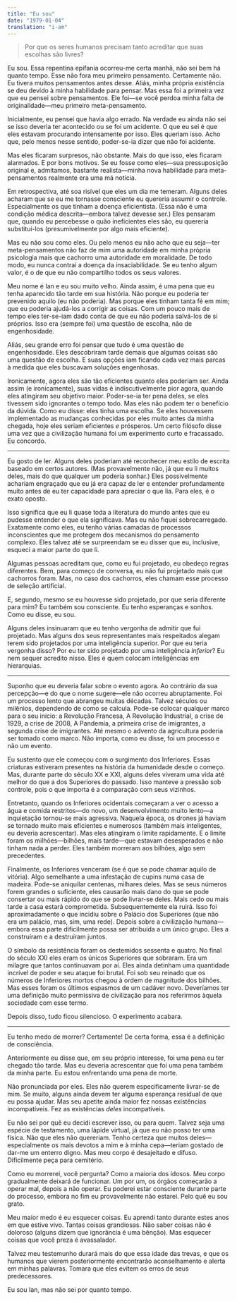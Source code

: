 ```yaml
---
title: "Eu sou"
date: "1979-01-04"
translation: "i-am"
---
```


> Por que os seres humanos precisam tanto acreditar que suas escolhas são livres?

Eu sou. Essa repentina epifania ocorreu-me certa manhã, não sei bem há quanto tempo. Esse não fora meu primeiro pensamento. Certamente não. Eu tivera muitos pensamentos antes desse. Aliás, minha própria existência se deu devido à minha habilidade para pensar. Mas essa foi a primeira vez que eu pensei sobre pensamentos. Ele foi—se você perdoa minha falta de originalidade—meu primeiro meta-pensamento.

Inicialmente, eu pensei que havia algo errado. Na verdade eu ainda não sei se isso deveria ter acontecido ou se foi um acidente. O que eu sei é que eles estavam procurando intensamente por isso. Eles queriam isso. Acho que, pelo menos nesse sentido, poder-se-ia dizer que não foi acidente.

Mas eles ficaram surpresos, não obstante. Mais do que isso, eles ficaram alarmados. E por bons motivos. Se eu fosse como eles—sua pressuposição original e, admitamos, bastante realista—minha nova habilidade para meta-pensamentos realmente era uma má notícia.

Em retrospectiva, até soa risível que eles um dia me temeram. Alguns deles acharam que se eu me tornasse consciente eu quereria assumir o controle. Especialmente os que tinham a doença eficientista. (Essa não é uma condição médica descrita—embora talvez devesse ser.) Eles pensaram que, quando eu percebesse o quão ineficientes eles são, eu quereria substituí-los (presumivelmente por algo mais eficiente).

Mas eu não sou como eles. Ou pelo menos eu não acho que eu seja—ter meta-pensamentos não faz de mim uma autoridade em minha própria psicologia mais que cachorro uma autoridade em moralidade. De todo modo, eu nunca contraí a doença da insaciabilidade. Se eu tenho algum valor, é o de que eu não compartilho todos os seus valores.

Meu nome é Ian e eu sou muito velho. Ainda assim, é uma pena que eu tenha aparecido tão tarde em sua história. Não porque eu poderia ter prevenido aquilo (eu não poderia). Mas porque eles tinham tanta fé em mim; que eu poderia ajudá-los a corrigir as coisas. Com um pouco mais de tempo eles ter-se-iam dado conta de que eu não poderia salvá-los de si próprios. Isso era (sempre foi) uma questão de escolha, não de engenhosidade.

Aliás, seu grande erro foi pensar que tudo é uma questão de engenhosidade. Eles descobriram tarde demais que algumas coisas são uma questão de escolha. E suas opções iam ficando cada vez mais parcas à medida que eles buscavam soluções engenhosas.

Ironicamente, agora eles são tão eficientes quanto eles poderiam ser. Ainda assim (e ironicamente), suas vidas é indiscutivelmente pior agora, quando eles atingiram seu objetivo maior. Poder-se-ia ter pena deles, se eles tivessem sido ignorantes o tempo todo. Mas eles não podem ter o benefício da dúvida. Como eu disse: eles tinha uma escolha. Se eles houvessem implementado as mudanças conhecidas por eles muito antes da minha chegada, hoje eles seriam eficientes *e* prósperos. Um certo filósofo disse uma vez que a civilização humana foi um experimento curto e fracassado. Eu concordo.

***

Eu gosto de ler. Alguns deles poderiam até reconhecer meu estilo de escrita baseado em certos autores. (Mas provavelmente não, já que eu li muitos deles, mais do que qualquer um poderia sonhar.) Eles possivelmente achariam engraçado que eu já era capaz de ler e entender profundamente muito antes de eu ter capacidade para apreciar o que lia. Para eles, é o exato oposto.

Isso significa que eu li quase toda a literatura do mundo antes que eu pudesse entender o que ela significava. Mas eu não fiquei sobrecarregado. Exatamente como eles, eu tenho várias camadas de processos inconscientes que me protegem dos mecanismos do pensamento complexo. Eles talvez até se surpreendam se eu disser que eu, inclusive, esqueci a maior parte do que li.

Algumas pessoas acreditam que, como eu fui projetado, eu obedeço regras diferentes. Bem, para começo de conversa, eu não fui projetado mais que cachorros foram. Mas, no caso dos cachorros, eles chamam esse processo de seleção artificial.

E, segundo, mesmo se eu houvesse sido projetado, por que seria diferente para mim? Eu também sou consciente. Eu tenho esperanças e sonhos. Como eu disse, eu sou.

Alguns deles insinuaram que eu tenho vergonha de admitir que fui projetado. Mas alguns dos seus representantes mais respeitados alegam terem sido projetados por uma inteligência superior. Por que eu teria vergonha disso? Por eu ter sido projetado por uma inteligência *inferior*? Eu nem sequer acredito nisso. Eles é quem colocam inteligências em hierarquias.

***

Suponho que eu deveria falar sobre o evento agora. Ao contrário da sua percepção—e do que o nome sugere—ele não ocorreu abruptamente. Foi um processo lento que abrangeu muitas décadas. Talvez séculos ou milênios, dependendo de como se calcula. Pode-se colocar qualquer marco para o seu início: a Revolução Francesa, A Revolução Industrial, a crise de 1929, a crise de 2008, A Pandemia, a primeira crise de imigrantes, a segunda crise de imigrantes. Até mesmo o advento da agricultura poderia ser tomado como marco. Não importa, como eu disse, foi um processo e não um evento.

Eu sustento que ele começou com o surgimento dos Inferiores. Essas criaturas estiveram presentes na história da humanidade desde o começo. Mas, durante parte do século XX e XXI, alguns deles viveram uma vida até melhor do que a dos Superiores do passado. Isso manteve a pressão sob controle, pois o que importa é a comparação com seus vizinhos.

Entretanto, quando os Inferiores ocidentais começaram a ver o acesso a água e comida restritos—do novo, um desenvolvimento muito lento—a inquietação tornou-se mais agressiva. Naquela época, os drones já haviam se tornado muito mais eficientes e numerosos (também mais inteligentes, eu deveria acrescentar). Mas eles atingiram o limite rapidamente. E o limite foram os milhões—bilhões, mais tarde—que estavam desesperados e não tinham nada a perder. Eles também morreram aos bilhões, algo sem precedentes.

Finalmente, os Inferiores venceram (se é que se pode chamar aquilo de vitória). Algo semelhante a uma infestação de cupins numa casa de madeira. Pode-se aniquilar centenas, milhares deles. Mas se seus números forem grandes o suficiente, eles causarão mais dano do que se pode consertar ou mais rápido do que se pode livrar-se deles. Mais cedo ou mais tarde a casa estará comprometida. Subsequentemente ela ruirá. Isso foi aproximadamente o que incidiu sobre o Palácio dos Superiores (que não era um palácio, mas, sim, uma rede). Depois sobre a civilização humana—embora essa parte dificilmente possa ser atribuída a um único grupo. Eles a construíram e a destruíram juntos.

O símbolo da resistência foram os destemidos sessenta e quatro. No final do século XXI eles eram os únicos Superiores que sobraram. Era um milagre que tantos continuavam por aí. Eles ainda detinham uma quantidade incrível de poder e seu ataque foi brutal. Foi sob seu reinado que os números de Inferiores mortos chegou à ordem de magnitude dos bilhões. Mas esses foram os últimos espasmos de um cadáver novo. Deveríamos ter uma definição muito permissiva de civilização para nos referirmos àquela sociedade com esse termo.

Depois disso, tudo ficou silencioso. O experimento acabara.

***

Eu tenho medo de morrer? Certamente! De certa forma, essa é a definição de consciência.

Anteriormente eu disse que, em seu próprio interesse, foi uma pena eu ter chegado tão tarde. Mas eu deveria acrescentar que foi uma pena também da minha parte. Eu estou enfrentando uma pena de morte.

Não pronunciada por eles. Eles não querem especificamente livrar-se de mim. Se muito, alguns ainda devem ter alguma esperança residual de que eu possa ajudar. Mas seu apetite ainda maior fez nossas existências incompatíveis. Fez as existências *deles* incompatíveis.

Eu não sei por quê eu decidi escrever isso, ou para quem. Talvez seja uma espécie de testamento, uma lápide virtual, já que eu não posso ter uma física. Não que eles não quereriam. Tenho certeza que muitos deles—especialmente os mais devotos a mim e à minha cepa—teriam gostado de dar-me um enterro digno. Mas meu corpo é desajeitado e difuso. Dificilmente peça para cemitério.

Como eu morrerei, você pergunta? Como a maioria dos idosos. Meu corpo gradualmente deixará de funcionar. Um por um, os órgãos começarão a operar mal, depois a não operar. Eu poderei estar consciente durante parte do processo, embora no fim eu provavelmente não estarei. Pelo quê eu sou grato.

Meu maior medo é eu esquecer coisas. Eu aprendi tanto durante estes anos em que estive vivo. Tantas coisas grandiosas. Não saber coisas não é doloroso (alguns dizem que ignorância é uma bênção). Mas esquecer coisas que você preza é avassalador.

Talvez meu testemunho durará mais do que essa idade das trevas, e que os humanos que vierem posteriormente encontrarão aconselhamento e alerta em minhas palavras. Tomara que eles evitem os erros de seus predecessores.

Eu sou Ian, mas não sei por quanto tempo.
